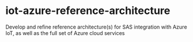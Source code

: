 # iot-azure-reference-architecture
Develop and refine reference architecture(s) for SAS integration with Azure IoT, as well as the full set of Azure cloud services
